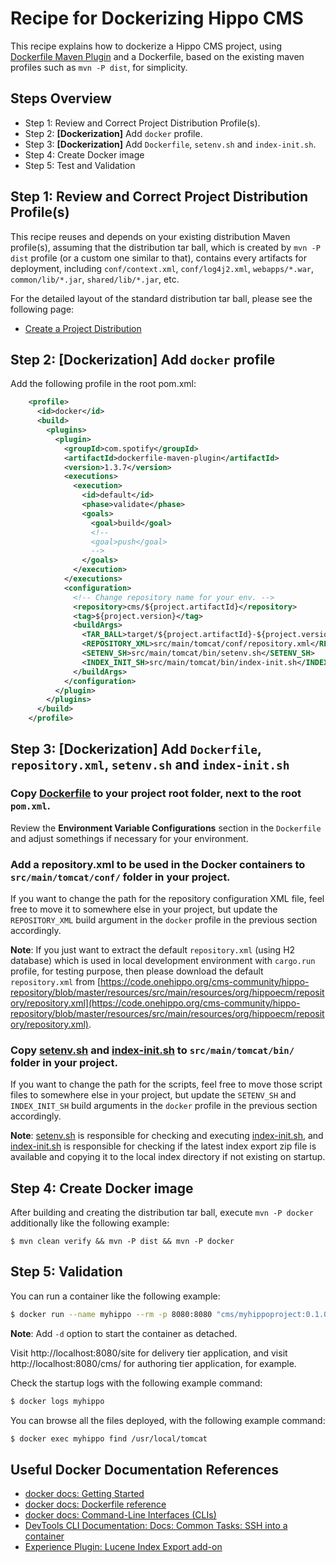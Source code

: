 # Recipe for Dockerizing Hippo CMS

This recipe explains how to dockerize a Hippo CMS project, using [Dockerfile Maven Plugin](https://github.com/spotify/dockerfile-maven) and a Dockerfile, based on the existing maven profiles such as ```mvn -P dist```, for simplicity.

## Steps Overview

- Step 1: Review and Correct Project Distribution Profile(s).
- Step 2: **\[Dockerization\]** Add ```docker``` profile.
- Step 3: **\[Dockerization\]** Add ```Dockerfile```, ```setenv.sh``` and ```index-init.sh```.
- Step 4: Create Docker image
- Step 5: Test and Validation

## Step 1: Review and Correct Project Distribution Profile(s)

This recipe reuses and depends on your existing distribution Maven profile(s), assuming that the distribution tar ball, which is created by ```mvn -P dist``` profile (or a custom one similar to that), contains every artifacts for deployment, including ```conf/context.xml```, ```conf/log4j2.xml```, ```webapps/*.war```, ```common/lib/*.jar```, ```shared/lib/*.jar```, etc.

For the detailed layout of the standard distribution tar ball, please see the following page:

- [Create a Project Distribution](https://www.onehippo.org/library/development/create-a-project-distribution.html)

## Step 2: \[Dockerization\] Add ```docker``` profile

Add the following profile in the root pom.xml:

```xml
    <profile>
      <id>docker</id>
      <build>
        <plugins>
          <plugin>
            <groupId>com.spotify</groupId>
            <artifactId>dockerfile-maven-plugin</artifactId>
            <version>1.3.7</version>
            <executions>
              <execution>
                <id>default</id>
                <phase>validate</phase>
                <goals>
                  <goal>build</goal>
                  <!--
                  <goal>push</goal>
                  -->
                </goals>
              </execution>
            </executions>
            <configuration>
              <!-- Change repository name for your env. -->
              <repository>cms/${project.artifactId}</repository>
              <tag>${project.version}</tag>
              <buildArgs>
                <TAR_BALL>target/${project.artifactId}-${project.version}-distribution.tar.gz</TAR_BALL>
                <REPOSITORY_XML>src/main/tomcat/conf/repository.xml</REPOSITORY_XML>
                <SETENV_SH>src/main/tomcat/bin/setenv.sh</SETENV_SH>
                <INDEX_INIT_SH>src/main/tomcat/bin/index-init.sh</INDEX_INIT_SH>
              </buildArgs>
            </configuration>
          </plugin>
        </plugins>
      </build>
    </profile>
```

## Step 3: \[Dockerization\] Add ```Dockerfile```, ```repository.xml```, ```setenv.sh``` and ```index-init.sh```

### Copy [Dockerfile](examples/Dockerfile) to your project root folder, next to the root ```pom.xml```.

Review the **Environment Variable Configurations** section in the ```Dockerfile``` and adjust somethings if necessary for your environment.

### Add a repository.xml to be used in the Docker containers to ```src/main/tomcat/conf/``` folder in your project.

If you want to change the path for the repository configuration XML file, feel free to move it to somewhere else in your project, but update the ```REPOSITORY_XML``` build argument in the ```docker``` profile in the previous section accordingly.

**Note**: If you just want to extract the default ```repository.xml``` (using H2 database) which is used in local development environment with ```cargo.run``` profile, for testing purpose, then please download the default ```repository.xml``` from [https://code.onehippo.org/cms-community/hippo-repository/blob/master/resources/src/main/resources/org/hippoecm/repository/repository.xml](https://code.onehippo.org/cms-community/hippo-repository/blob/master/resources/src/main/resources/org/hippoecm/repository/repository.xml).

### Copy [setenv.sh](examples/setenv.sh) and [index-init.sh](examples/index-init.sh) to ```src/main/tomcat/bin/``` folder in your project.

If you want to change the path for the scripts, feel free to move those script files to somewhere else in your project, but update the ```SETENV_SH``` and ```INDEX_INIT_SH``` build arguments in the ```docker``` profile in the previous section accordingly.

**Note**: [setenv.sh](examples/setenv.sh) is responsible for checking and executing [index-init.sh](examples/index-init.sh), and [index-init.sh](examples/index-init.sh) is responsible for checking if the latest index export zip file is available and copying it to the local index directory if not existing on startup.

## Step 4: Create Docker image

After building and creating the distribution tar ball, execute ```mvn -P docker``` additionally like the following example:

```
$ mvn clean verify && mvn -P dist && mvn -P docker
```

## Step 5: Validation

You can run a container like the following example:

```bash
$ docker run --name myhippo --rm -p 8080:8080 "cms/myhippoproject:0.1.0-SNAPSHOT"
```

**Note**: Add ```-d``` option to start the container as detached.

Visit http://localhost:8080/site for delivery tier application, and visit http://localhost:8080/cms/ for authoring tier application, for example.

Check the startup logs with the following example command:

```bash
$ docker logs myhippo
```

You can browse all the files deployed, with the following example command:

```bash
$ docker exec myhippo find /usr/local/tomcat
```

## Useful Docker Documentation References

- [docker docs: Getting Started](https://docs.docker.com/get-started/)
- [docker docs: Dockerfile reference](https://docs.docker.com/engine/reference/builder/)
- [docker docs: Command-Line Interfaces (CLIs)](https://docs.docker.com/engine/reference/commandline/docker/)
- [DevTools CLI Documentation: Docs: Common Tasks: SSH into a container](http://phase2.github.io/devtools/common-tasks/ssh-into-a-container/)
- [Experience Plugin: Lucene Index Export add-on](https://www.onehippo.org/library/enterprise/enterprise-features/lucene-index-export/lucene-index-export.html)
